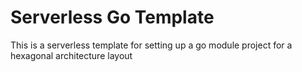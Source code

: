 # Serverless Go Template

This is a serverless template for setting up a go module project for a hexagonal architecture layout